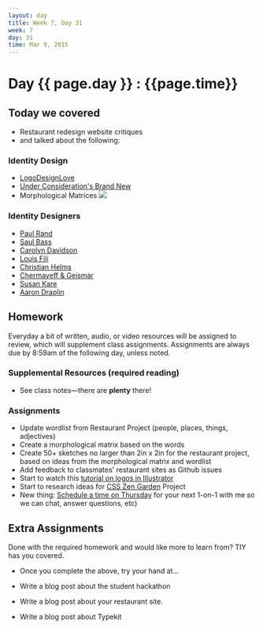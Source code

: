 ```yaml
---
layout: day
title: Week 7, Day 31
week: 7
day: 31
time: Mar 9, 2015
---
```


# Day {{ page.day }} : {{page.time}}


## Today we covered

* Restaurant redesign website critiques
* and talked about the following:

### Identity Design
* [LogoDesignLove](http://www.logodesignlove.com/)
* [Under Consideration's Brand New](http://www.underconsideration.com/brandnew/)
* Morphological Matrices
![](http://www.girinarasoma.com/wp-content/uploads/2011/06/Morphological-Matrix.jpg)


### Identity Designers
* [Paul Rand](http://www.paul-rand.com/)
* [Saul Bass](http://annyas.com/saul-bass-logo-design-then-now/)
* [Carolyn Davidson](http://www.dailymail.co.uk/news/article-2004273/Woman-designed-Nike-swoosh-explains-story-inception-40-years-ago.html)
* [Louis Fili](http://www.louisefili.com/logos/good-housekeeping/)
* [Christian Helms](http://helmsworkshop.com/work-and-play/)
* [Chermayeff & Geismar](http://www.cgstudionyc.com/identities)
* [Susan Kare](http://www.kare.com/portfolio/index.html)
* [Aaron Draplin](http://www.draplin.com/work/)





## Homework
Everyday a bit of written, audio, or video resources will be assigned to review, which will supplement class assignments. Assignments are always due by 8:59am of the following day, unless noted.

### Supplemental Resources (required reading)
* See class notes—there are **plenty** there!



### Assignments

* Update wordlist from Restaurant Project (people, places, things, adjectives)
* Create a morphological matrix based on the words
* Create 50+ sketches no larger than 2in x 2in for the restaurant project, based on ideas from the morphological matrix and wordlist
* Add feedback to classmates' restaurant sites as Github issues
* Start to watch this [tutorial on logos in Illustrator](https://helpx.adobe.com/illustrator/how-to/design-logo.html?set=illustrator--get-started--ready-to-use)
* Start to research ideas for [CSS Zen Garden](http://www.csszengarden.com/) Project
* New thing: [Schedule a time on Thursday](https://calendly.com/samkap/office-hours/03-09-2015) for your next 1-on-1 with me so we can chat, answer questions, etc)


## Extra Assignments
Done with the required homework and would like more to learn from? TIY has you covered.

* Once you complete the above, try your hand at...

* Write a blog post about the student hackathon
* Write a blog post about your restaurant site.
* Write a blog post about Typekit
